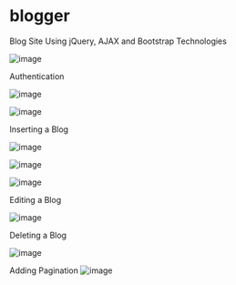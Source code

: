 # blogger
Blog Site Using jQuery, AJAX and Bootstrap Technologies

![image](https://github.com/pgnaik/blogger/assets/31154391/07f5213d-561b-4f11-a0f3-33264502f232)

Authentication

![image](https://github.com/pgnaik/blogger/assets/31154391/f9a95a49-1b36-43f6-a041-d1a0b997115e)


![image](https://github.com/pgnaik/blogger/assets/31154391/96f6e2c6-914f-40f3-942b-750642576bad)

Inserting a Blog

![image](https://github.com/pgnaik/blogger/assets/31154391/fdfc9f91-ea56-4f69-99e1-1a33017f9a57)

![image](https://github.com/pgnaik/blogger/assets/31154391/157378fe-d9ec-43bb-8ee9-520a5b539a8b)


![image](https://github.com/pgnaik/blogger/assets/31154391/0e9d1df9-e694-4d3c-9463-26dff676dd1b)

Editing a Blog


![image](https://github.com/pgnaik/blogger/assets/31154391/e3f707c9-3d51-473e-89f8-87f264e23a28)

Deleting a Blog

![image](https://github.com/pgnaik/blogger/assets/31154391/56d0a0de-19ee-4022-830a-2185223d6a02)


Adding Pagination
![image](https://github.com/pgnaik/blogger/assets/31154391/a6e2e5a9-dbad-4a1d-8e5c-2c78c6b3abe4)







